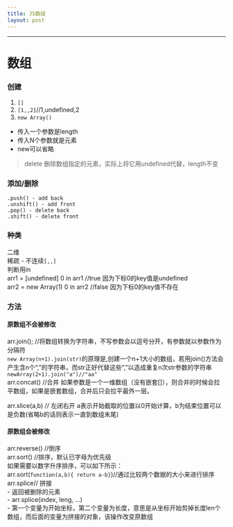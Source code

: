 ```yaml
---
title: JS数组
layout: post
---
```

---
# 数组
### 创建
1. `[]`
2. `[1,,2]`//1,undefined,2
3. `new Array()`
  - 传入一个参数是length
  - 传入N个参数就是元素
  - new可以省略  

> delete 删除数组指定的元素，实际上将它用undefined代替，length不变

### 添加/删除
```
.push() - add back
.unshift() - add front
.pop() - delete back
.shift() - delete front
```

### 种类
二维  
稀疏 - 不连续`[,,]`  
  判断用in  
  arr1 = [undefined]
  0 in arr1 //true 因为下标0的key值是undefined  
  arr2 = new Array(1)
0 in arr2 //false 因为下标0的key值不存在

### 方法
#### 原数组不会被修改  
arr.join(); //将数组转换为字符串，不写参数会以逗号分开，有参数就以参数作为分隔符  
`new Array(n+1).join(str)`的原理是,创建一个n+1大小的数组，若用join()方法会产生含n个“,”的字符串，而str正好代替这些“,”以造成重复n次str参数的字符串    
`newArray(2+1).join("a")//"aa"`  
arr.concat() //合并
  如果参数是一个一维数组（没有嵌套[]），则合并的时候会拉平数组，如果是嵌套数组，合并后只会拉平最外一层。  
  
arr.slice(a,b) // 左闭右开 a表示开始截取的位置以0开始计算，b为结束位置可以是负数(省略b的话则表示一直到数组末尾)

#### 原数组会被修改  
arr.reverse() //倒序  
arr.sort() //排序，默认已字母为优先级  
  如果需要以数字升序排序，可以如下所示：  
  arr.sort(`function(a,b){ return a-b}`)//通过比较两个数据的大小来进行排序    
arr.splice// 拼接  
    - 返回被删除的元素  
    - arr.splice(index, leng, ...)  
    - 第一个变量为开始坐标，第二个变量为长度，意思是从坐标开始剪掉长度len个数组，而后面的变量为拼接的对象，该操作改变原数组  
  
